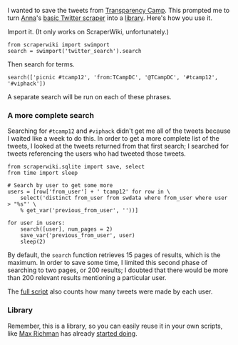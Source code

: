 I wanted to save the tweets from [Transparency Camp](tcamp).
This prompted me to turn [Anna](annaps)'s [basic Twitter scraper](basic)
into a [library](twitter_search). Here's how you use it.

Import it. (It only works on ScraperWiki, unfortunately.)

    from scraperwiki import swimport
    search = swimport('twitter_search').search

Then search for terms.

    search(['picnic #tcamp12', 'from:TCampDC', '@TCampDC', '#tcamp12', '#viphack'])

A separate search will be run on each of these phrases.

### A more complete search
Searching for `#tcamp12` and `#viphack` didn't get me all of the
tweets because I waited like a week to do this. In order to get
a more complete list of the tweets, I looked at the tweets returned
from that first search; I searched for tweets referencing the users
who had tweeted those tweets.

    from scraperwiki.sqlite import save, select
    from time import sleep

    # Search by user to get some more
    users = [row['from_user'] + ' tcamp12' for row in \
        select('distinct from_user from swdata where from_user where user > "%s"' \
        % get_var('previous_from_user', ''))]
    
    for user in users:
        search([user], num_pages = 2)
        save_var('previous_from_user', user)
        sleep(2)

By default, the `search` function retrieves 15 pages of results, which
is the maximum. In order to save some time, I limited this second phase
of searching to two pages, or 200 results; I doubted that there would
be more than 200 relevant results mentioning a particular user.

The [full script](tcamp_tweets) also counts how many tweets were made
by each user.

### Library

Remember, this is a library, so you can easily reuse it in your own
scripts, like [Max Richman](max) has already [started doing](datahh_tweets).

[annaps]: https://scraperwiki.com/profiles/AnnaPS/
[basic]: https://scraperwiki.com/scrapers/basic_twitter_scraper/
[tcamp]: http://transparencycamp.org/
[twitter_search]: https://scraperwiki.com/scrapers/twitter_search/
[tcamp_tweets]: https://scraperwiki.com/scrapers/tcamp_tweets/
[datahh_tweets]: https://twitter.com/#!/datahh/status/198507824958013441
[max]: https://twitter.com/datahh/
